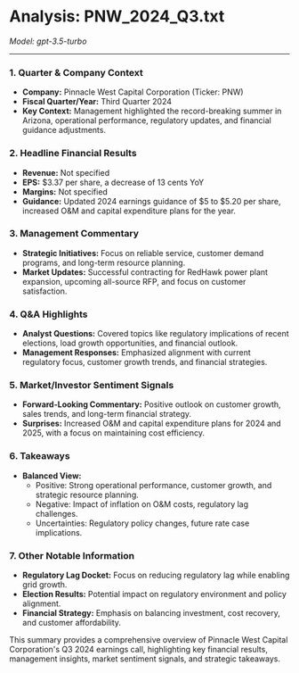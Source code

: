 # Analysis: PNW_2024_Q3.txt

*Model: gpt-3.5-turbo*

---

### 1. Quarter & Company Context
- **Company:** Pinnacle West Capital Corporation (Ticker: PNW)
- **Fiscal Quarter/Year:** Third Quarter 2024
- **Key Context:** Management highlighted the record-breaking summer in Arizona, operational performance, regulatory updates, and financial guidance adjustments.

### 2. Headline Financial Results
- **Revenue:** Not specified
- **EPS:** $3.37 per share, a decrease of 13 cents YoY
- **Margins:** Not specified
- **Guidance:** Updated 2024 earnings guidance of $5 to $5.20 per share, increased O&M and capital expenditure plans for the year.

### 3. Management Commentary
- **Strategic Initiatives:** Focus on reliable service, customer demand programs, and long-term resource planning.
- **Market Updates:** Successful contracting for RedHawk power plant expansion, upcoming all-source RFP, and focus on customer satisfaction.

### 4. Q&A Highlights
- **Analyst Questions:** Covered topics like regulatory implications of recent elections, load growth opportunities, and financial outlook.
- **Management Responses:** Emphasized alignment with current regulatory focus, customer growth trends, and financial strategies.

### 5. Market/Investor Sentiment Signals
- **Forward-Looking Commentary:** Positive outlook on customer growth, sales trends, and long-term financial strategy.
- **Surprises:** Increased O&M and capital expenditure plans for 2024 and 2025, with a focus on maintaining cost efficiency.

### 6. Takeaways
- **Balanced View:** 
  - Positive: Strong operational performance, customer growth, and strategic resource planning.
  - Negative: Impact of inflation on O&M costs, regulatory lag challenges.
  - Uncertainties: Regulatory policy changes, future rate case implications.

### 7. Other Notable Information
- **Regulatory Lag Docket:** Focus on reducing regulatory lag while enabling grid growth.
- **Election Results:** Potential impact on regulatory environment and policy alignment.
- **Financial Strategy:** Emphasis on balancing investment, cost recovery, and customer affordability.

This summary provides a comprehensive overview of Pinnacle West Capital Corporation's Q3 2024 earnings call, highlighting key financial results, management insights, market sentiment signals, and strategic takeaways.
